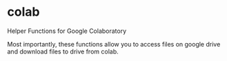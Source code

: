 # colab
Helper Functions for Google Colaboratory

Most importantly, these functions allow you to access files on google drive and download files to drive from colab.
